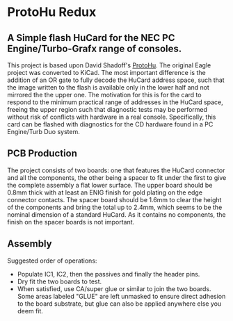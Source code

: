 # ProtoHu Redux

## A Simple flash HuCard for the NEC PC Engine/Turbo-Grafx range of consoles.

This project is based upon David Shadoff's [ProtoHu](https://github.com/dshadoff/ProtoHu_revA).
The original Eagle project was converted to KiCad. The most important
difference is the addition of an OR gate to fully decode the HuCard
address space, such that the image written to the flash is available
only in the lower half and not mirrored the the upper one. The
motivation for this is for the card to respond to the minimum practical
range of addresses in the HuCard space, freeing the upper region such
that diagnostic tests may be performed without risk of conflicts with
hardware in a real console. Specifically, this card can be flashed with
diagnostics for the CD hardware found in a PC Engine/Turb Duo system.

## PCB Production

The project consists of two boards: one that features the HuCard
connector and all the components, the other being a spacer to fit under
the first to give the complete assembly a flat lower surface. The upper
board should be 0.8mm thick with at least an ENIG finish for gold
plating on the edge connector contacts. The spacer board should be 1.6mm
to clear the height of the components and bring the total up to 2.4mm,
which seems to be the nominal dimension of a standard HuCard. As it
contains no components, the finish on the spacer boards is not important.

## Assembly

Suggested order of operations:

* Populate IC1, IC2, then the passives and finally the header pins.
* Dry fit the two boards to test.
* When satisfied, use CA/super glue or similar to join the two boards. Some
  areas labeled "GLUE" are left unmasked to ensure direct adhesion to the
  board substrate, but glue can also be applied anywhere else you deem fit.
